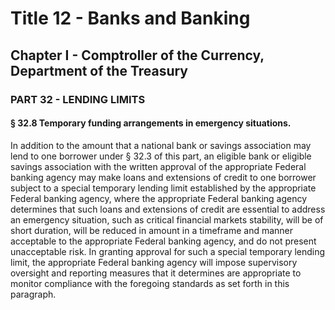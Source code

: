 
# Title 12 - Banks and Banking
## Chapter I - Comptroller of the Currency, Department of the Treasury
### PART 32 - LENDING LIMITS
#### § 32.8 Temporary funding arrangements in emergency situations.

In addition to the amount that a national bank or savings association may lend to one borrower under § 32.3 of this part, an eligible bank or eligible savings association with the written approval of the appropriate Federal banking agency may make loans and extensions of credit to one borrower subject to a special temporary lending limit established by the appropriate Federal banking agency, where the appropriate Federal banking agency determines that such loans and extensions of credit are essential to address an emergency situation, such as critical financial markets stability, will be of short duration, will be reduced in amount in a timeframe and manner acceptable to the appropriate Federal banking agency, and do not present unacceptable risk. In granting approval for such a special temporary lending limit, the appropriate Federal banking agency will impose supervisory oversight and reporting measures that it determines are appropriate to monitor compliance with the foregoing standards as set forth in this paragraph.
